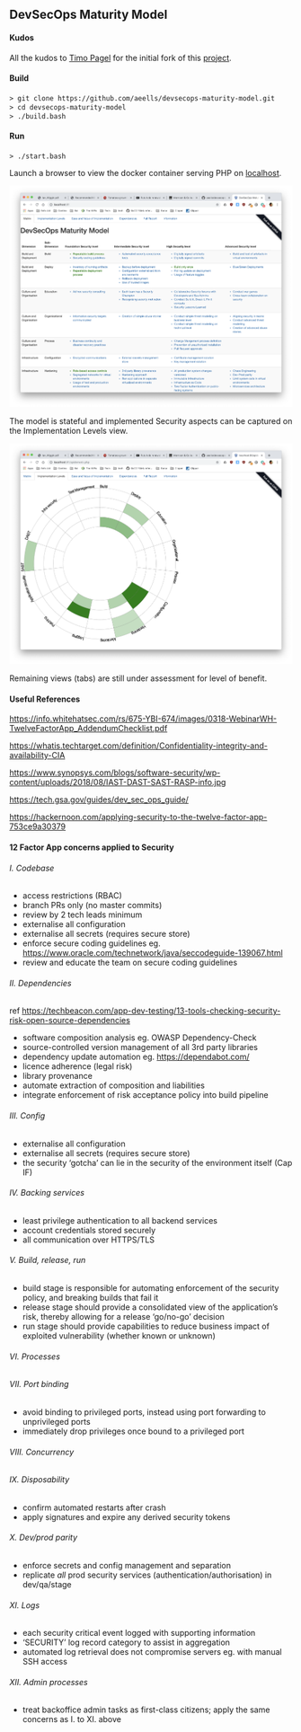 ## DevSecOps Maturity Model

#### Kudos

All the kudos to [Timo Pagel](https://github.com/wurstbrot) for the initial fork of this [project](https://github.com/wurstbrot/DevSecOps-MaturityModel).

#### Build
    > git clone https://github.com/aeells/devsecops-maturity-model.git
    > cd devsecops-maturity-model
    > ./build.bash

#### Run
    > ./start.bash

Launch a browser to view the docker container serving PHP on [localhost](http://localhost:81).

![Matrix view](./screenshots/Matrix.png)

The model is stateful and implemented Security aspects can be captured on the Implementation Levels view. 

![Implementation view](./screenshots/Implementation.png)

Remaining views (tabs) are still under assessment for level of benefit.

#### Useful References

https://info.whitehatsec.com/rs/675-YBI-674/images/0318-WebinarWH-TwelveFactorApp_AddendumChecklist.pdf

https://whatis.techtarget.com/definition/Confidentiality-integrity-and-availability-CIA

https://www.synopsys.com/blogs/software-security/wp-content/uploads/2018/08/IAST-DAST-SAST-RASP-info.jpg

https://tech.gsa.gov/guides/dev_sec_ops_guide/

https://hackernoon.com/applying-security-to-the-twelve-factor-app-753ce9a30379


#### 12 Factor App concerns applied to Security

###### I.    Codebase
- access restrictions (RBAC)
- branch PRs only (no master commits)
- review by 2 tech leads minimum
- externalise all configuration
- externalise all secrets (requires secure store)
- enforce secure coding guidelines eg. https://www.oracle.com/technetwork/java/seccodeguide-139067.html
- review and educate the team on secure coding guidelines

###### II.   Dependencies
ref https://techbeacon.com/app-dev-testing/13-tools-checking-security-risk-open-source-dependencies
- software composition analysis eg. OWASP Dependency-Check
- source-controlled version management of all 3rd party libraries
- dependency update automation eg. https://dependabot.com/
- licence adherence (legal risk)
- library provenance
- automate extraction of composition and liabilities
- integrate enforcement of risk acceptance policy into build pipeline

###### III.  Config
- externalise all configuration
- externalise all secrets (requires secure store)
- the security ‘gotcha’ can lie in the security of the environment itself (Cap IF)

###### IV.   Backing services
- least privilege authentication to all backend services
- account credentials stored securely
- all communication over HTTPS/TLS

###### V.    Build, release, run
- build stage is responsible for automating enforcement of the security policy, and breaking builds that fail it
- release stage should provide a consolidated view of the application’s risk, thereby allowing for a release ‘go/no-go’ decision
- run stage should provide capabilities to reduce business impact of exploited vulnerability (whether known or unknown)

###### VI.   Processes


###### VII.  Port binding
- avoid binding to privileged ports, instead using port forwarding to unprivileged ports
- immediately drop privileges once bound to a privileged port

###### VIII. Concurrency


###### IX.   Disposability
- confirm automated restarts after crash
- apply signatures and expire any derived security tokens

###### X.    Dev/prod parity
- enforce secrets and config management and separation
- replicate *all* prod security services (authentication/authorisation) in dev/qa/stage

###### XI.   Logs
- each security critical event logged with supporting information
- ‘SECURITY’ log record category to assist in aggregation
- automated log retrieval does not compromise servers eg. with manual SSH access

###### XII.  Admin processes
- treat backoffice admin tasks as first-class citizens; apply the same concerns as I. to XI. above
